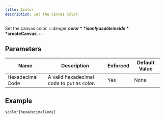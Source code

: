 ```yaml
---
title: $color
description: Set the canvas color.
---
```


Set the canvas color.
:::danger
**$color** is only usable inside **$createCanvas**.
:::
## Parameters
|       Name       |                Description                | Enforced | Default Value |
|------------------|-------------------------------------------|----------|---------------|
| Hexadecimal Code | A valid hexadecimal code to put as color. | Yes      | None          |
## Example
```
$color[hexadecimalCode]
```